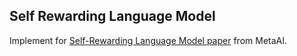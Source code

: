 ## Self Rewarding Language Model

Implement for [Self-Rewarding Language Model paper](https://arxiv.org/abs/2401.10020) from MetaAI.




